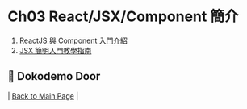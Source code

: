 # Ch03 React/JSX/Component 簡介

1. [ReactJS 與 Component 入門介紹](https://github.com/druckenclam/reactjs101/blob/en/Ch03/reactjs-introduction.md)
2. [JSX 簡明入門教學指南](https://github.com/druckenclam/reactjs101/blob/en/Ch03/react-jsx-introduction.md)

## :door: Dokodemo Door
| [Back to Main Page](https://github.com/druckenclam/reactjs101/tree/en) |
